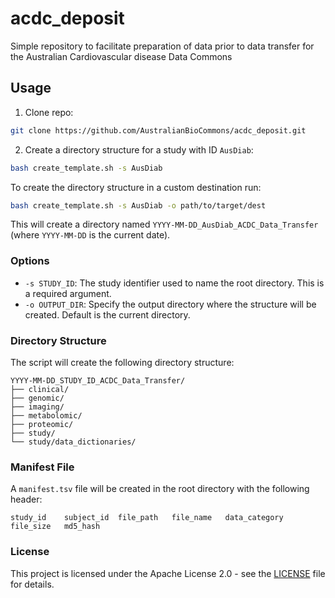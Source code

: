 # acdc_deposit
Simple repository to facilitate preparation of data prior to data transfer for the Australian Cardiovascular disease Data Commons 


## Usage

1. Clone repo:
```sh
git clone https://github.com/AustralianBioCommons/acdc_deposit.git
```

2. Create a directory structure for a study with ID `AusDiab`:
```sh
bash create_template.sh -s AusDiab
```

To create the directory structure in a custom destination run:
```sh
bash create_template.sh -s AusDiab -o path/to/target/dest
```

This will create a directory named `YYYY-MM-DD_AusDiab_ACDC_Data_Transfer` (where `YYYY-MM-DD` is the current date).



### Options
- `-s STUDY_ID`: The study identifier used to name the root directory. This is a required argument.
- `-o OUTPUT_DIR`: Specify the output directory where the structure will be created. Default is the current directory.



### Directory Structure

The script will create the following directory structure:

```
YYYY-MM-DD_STUDY_ID_ACDC_Data_Transfer/
├── clinical/
├── genomic/
├── imaging/
├── metabolomic/
├── proteomic/
├── study/
└── study/data_dictionaries/
```

### Manifest File

A `manifest.tsv` file will be created in the root directory with the following header:

```
study_id	subject_id	file_path	file_name	data_category	file_size	md5_hash
```


### License

This project is licensed under the Apache License 2.0 - see the [LICENSE](LICENSE) file for details.
